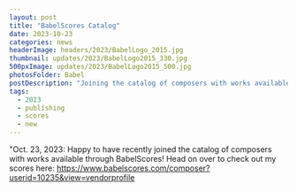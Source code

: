 ```yaml
---
layout: post
title: "BabelScores Catalog"
date: 2023-10-23
categories: news
headerImage: headers/2023/BabelLogo_2015.jpg
thumbnail: updates/2023/BabelLogo2015_330.jpg
500pxImage: updates/2023/BabelLogo2015_500.jpg
photosFolder: Babel
postDescription: "Joining the catalog of composers with works available through BabelScores."
tags:
  - 2023
  - publishing
  - scores
  - new
---
```


"Oct. 23, 2023: Happy to have recently joined the catalog of composers with works available through BabelScores! Head on over to check out my scores here: https://www.babelscores.com/composer?userid=10235&view=vendorprofile
